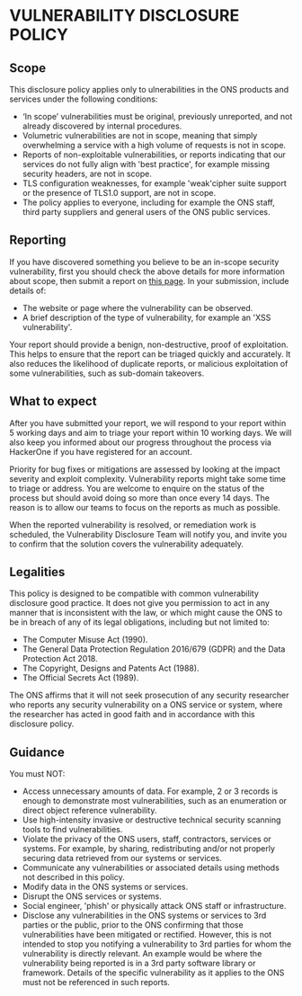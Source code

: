 # VULNERABILITY DISCLOSURE POLICY

## Scope

This disclosure policy applies only to  ulnerabilities in the ONS products and services under the following conditions:

- ‘In scope’ vulnerabilities must be original, previously unreported, and not already discovered by internal procedures.
- Volumetric vulnerabilities are not in scope, meaning that simply overwhelming a service with a high volume of requests is not in scope.
- Reports of non-exploitable vulnerabilities, or reports indicating that our services do not fully align with 'best practice', for example missing security headers, are not in scope.
- TLS configuration weaknesses, for example 'weak'cipher suite support or the presence of TLS1.0 support, are not in scope.
- The policy applies to everyone, including for example the ONS staff, third party suppliers and general users of the ONS public services.

## Reporting

If you have discovered something you believe to be an in-scope security vulnerability, first you should check the above details for more information about scope, then submit a report
on [this page](https://hackerone.com/52fa7bc0-5356-4c86-9f79-eeb03e1d55cc/embedded_submissions/new). In your submission,
include details of:

- The website or page where the vulnerability can be observed.
- A brief description of the type of vulnerability, for example an 'XSS vulnerability'.

Your report should provide a benign, non-destructive, proof of exploitation. This helps to ensure that the report can be
triaged quickly and accurately. It also reduces the likelihood of duplicate reports, or malicious exploitation of some vulnerabilities, such as sub-domain takeovers.

## What to expect

After you have submitted your report, we will respond to your report within 5 working days and aim to triage your report within 10 working days. We will also keep you informed about our progress throughout the process via HackerOne if you have registered for an account.

Priority for bug fixes or mitigations are assessed by looking at the impact severity and exploit complexity. Vulnerability reports might take some time to triage or address. You are welcome to enquire on the status of the process
but should avoid doing so more than once every 14 days. The reason is to allow our teams to focus on the reports as much as possible.

When the reported vulnerability is resolved, or remediation work is scheduled, the Vulnerability Disclosure Team will notify you, and invite you to confirm that the solution covers the vulnerability adequately.

## Legalities

This policy is designed to be compatible with common vulnerability disclosure good practice. It does not give you permission to act in any manner that is inconsistent with the law, or which might cause the ONS to be in breach of any
of its legal obligations, including but not limited to:

- The Computer Misuse Act (1990).
- The General Data Protection Regulation 2016/679 (GDPR) and the Data Protection Act 2018.
- The Copyright, Designs and Patents Act (1988).
- The Official Secrets Act (1989).

The ONS affirms that it will not seek prosecution of any security researcher who reports any security vulnerability on a ONS service or system, where the researcher has acted in good faith and in accordance with this disclosure policy.

## Guidance

You must NOT:

- Access unnecessary amounts of data. For example, 2 or 3 records is enough to demonstrate most vulnerabilities, such as an enumeration or direct object reference vulnerability.
- Use high-intensity invasive or destructive technical security scanning tools to find vulnerabilities.
- Violate the privacy of the ONS users, staff, contractors, services or systems. For example, by sharing, redistributing and/or not properly securing data retrieved from our systems or services.
- Communicate any vulnerabilities or associated details using methods not described in this policy.
- Modify data in the ONS systems or services.
- Disrupt the ONS services or systems.
- Social engineer, 'phish' or physically attack ONS staff or infrastructure.
- Disclose any vulnerabilities in the ONS systems or services to 3rd parties or the public, prior to the ONS confirming that those vulnerabilities have been mitigated or rectified. However, this is not intended to stop you notifying a vulnerability to 3rd parties for whom the vulnerability is directly relevant. An example would be where the vulnerability being reported is in a 3rd party software library or framework. Details of the specific vulnerability as it applies to the ONS must not be referenced in such reports.
